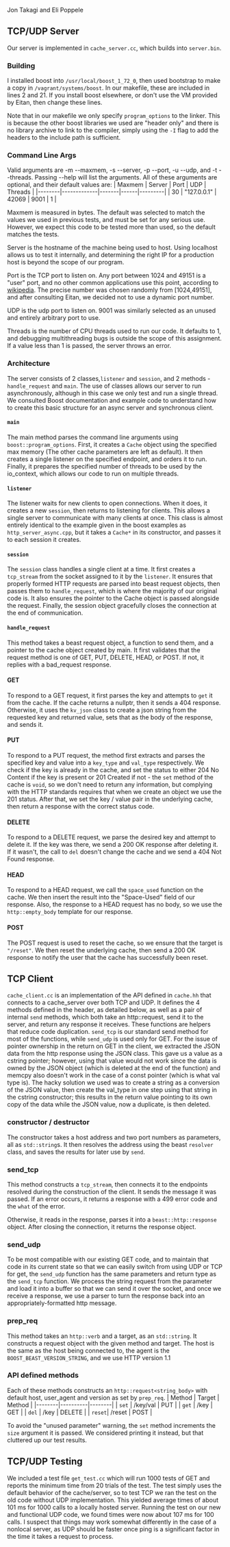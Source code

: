 Jon Takagi and Eli Poppele

## TCP/UDP Server
Our server is implemented in `cache_server.cc`, which builds into `server.bin`.

### Building
I installed boost into `/usr/local/boost_1_72_0`, then used bootstrap to make a copy in `/vagrant/systems/boost`. In our makefile, these are included in lines 2 and 21. If you install boost elsewhere, or don't use the VM provided by Eitan, then change these lines.

Note that in our makefile we only specify `program_options` to the linker. This is because the other boost libraries we used are "header only" and there is no library archive to link to the compiler, simply using the `-I` flag to add the headers to the include path is sufficient.

### Command Line Args

Valid arguments are -m --maxmem, -s --server, -p --port, -u --udp, and -t --threads. Passing --help will list the arguments. All of these arguments are optional, and their default values are:
| Maxmem | Server      | Port  | UDP  | Threads |
|--------|-------------|-------|------|---------|
|     30 | "127.0.0.1" | 42069 | 9001 | 1       |

Maxmem is measured in bytes. The default was selected to match the values we used in previous tests, and must be set for any serious use. However, we expect this code to be tested more than used, so the default matches the tests.

Server is the hostname of the machine being used to host. Using localhost allows us to test it internally, and determining the right IP for a production host is beyond the scope of our program.

Port is the TCP port to listen on. Any port between 1024 and 49151 is a "user" port, and no other common applications use this point, according to [wikipedia](https://en.wikipedia.org/wiki/List_of_TCP_and_UDP_port_numbers). The precise number was chosen randomly from [1024,49151], and after consulting Eitan, we decided not to use a dynamic port number. 

UDP is the udp port to listen on. 9001 was similarly selected as an unused and entirely arbitrary port to use.

Threads is the number of CPU threads used to run our code. It defaults to 1, and debugging multithreading bugs is outside the scope of this assignment. If a value less than 1 is passed, the server throws an error.
### Architecture
The server consists of 2 classes,`listener` and `session`, and 2 methods - `handle_request` and `main`. The use of classes allows our server to run asynchronously, although in this case we only test and run a single thread. We consulted Boost documentation and example code to understand how to create this basic structure for an async server and synchronous client. 

#### `main`
The main method parses the command line arguments using `boost::program_options`. First, it creates a `Cache` object using the specified max memory (The other cache parameters are left as default). It then creates a single listener on the specified endpoint, and orders it to run. Finally, it prepares the specified number of threads to be used by the io_context, which allows our code to run on multiple threads.
#### `listener`
The listener waits for new clients to open connections. When it does, it creates a new `session`, then returns to listening for clients. This allows a single server to communicate with many clients at once. This class is almost entirely identical to the example given in the boost examples as `http_server_async.cpp`, but it takes a `Cache*` in its constructor, and passes it to each session it creates.

#### `session`
The `session` class handles a single client at a time. It first creates a `tcp_stream` from the socket assigned to it by the `listener`. It ensures that properly formed HTTP requests are parsed into beast request objects, then passes them to `handle_request`, which is where the majority of our original code is. It also ensures the pointer to the Cache object is passed alongside the request. Finally, the session object gracefully closes the connection at the end of communication.

#### `handle_request`
This method takes a beast request object, a function to send them, and a pointer to the cache object created by main. It first validates that the request method is one of GET, PUT, DELETE, HEAD, or POST. If not, it replies with a bad_request response.
#### GET
To respond to a GET request, it first parses the key and attempts to `get` it from the cache. If the cache returns a nullptr, then it sends a 404 response. Otherwise, it uses the `kv_json` class to create a json string from the requested key and returned value, sets that as the body of the response, and sends it.
#### PUT
To respond to a PUT request, the method first extracts and parses the specified key and value into a `key_type` and `val_type` respectively. We check if the key is already in the cache, and set the status to either 204 No Content if the key is present or 201 Created if not - the `set` method of the cache is `void`, so we don't need to return any information, but complying with the HTTP standards requires that when we create an object we use the 201 status. After that, we set the key / value pair in the underlying cache, then return a response with the correct status code.
#### DELETE
To respond to a DELETE request, we parse the desired key and attempt to delete it. If the key was there, we send a 200 OK response after deleting it. If it wasn't, the call to `del` doesn't change the cache and we send a 404 Not Found response.
#### HEAD
To respond to a HEAD request, we call the `space_used` function on the cache. We then insert the result into the "Space-Used" field of our response. Also, the response to a HEAD request has no body, so we use the `http::empty_body` template for our response.
#### POST
The POST request is used to reset the cache, so we ensure that the target is `"/reset"`. We then reset the underlying cache, then send a 200 OK response to notify the user that the cache has successfully been reset.
## TCP Client
`cache_client.cc` is an implementation of the API defined in `cache.hh` that connects to a cache_server over both TCP and UDP. It defines the 4 methods defined in the header, as detailed below, as well as a pair of internal `send` methods, which both take an http::request, send it to the server, and return any response it receives. These functions are helpers that reduce code duplication. `send_tcp` is our standard send method for most of the functions, while `send_udp` is used only for GET.
For the issue of pointer ownership in the return on GET in the client, we extracted the JSON data from the http response using the JSON class. This gave us a value as a cstring pointer; however, using that value would not work since the data is owned by the JSON object (which is deleted at the end of the function) and memcpy also doesn't work in the case of a const pointer (which is what val type is). The hacky solution we used was to create a string as a conversion of the JSON value, then create the val_type in one step using that string in the cstring constructor; this results in the return value pointing to its own copy of the data while the JSON value, now a duplicate, is then deleted.
### constructor / destructor
The constructor takes a host address and two port numbers as parameters, all as `std::string`s. It then resolves the address using the beast `resolver` class, and saves the results for later use by `send`.
### send_tcp
This method constructs a `tcp_stream`, then connects it to the endpoints resolved during the construction of the client. It sends the message it was passed. If an error occurs, it returns a response with a 499 error code and the `what` of the error.

Otherwise, it reads in the response, parses it into a `beast::http::response` object. After closing the connection, it returns the response object.

### send_udp
To be most compatible with our existing GET code, and to maintain that code in its current state so that we can easily switch from using UDP or TCP for get, the `send_udp` function has the same parameters and return type as the `send_tcp` function. We process the string request from the parameter and load it into a buffer so that we can send it over the socket, and once we receive a response, we use a parser to turn the response back into an appropriately-formatted http message.
### prep_req
This method takes an `http::verb` and a target, as an `std::string`. It constructs a request object with the given method and target.
The host is the same as the host being connected to, the agent is the `BOOST_BEAST_VERSION_STRING`, and we use HTTP version 1.1
### API defined methods
Each of these methods constructs an `http::request<string_body>` with default host, user_agent and version as set by `prep_req`.
| Method | Target   | Method |
|--------|----------|--------|
| `set`  | /key/val | PUT    |
| `get`  | /key     | GET    |
| `del`  | /key     | DELETE |
| `reset`| /reset   | POST   |  

To avoid the "unused parameter" warning, the `set` method increments the `size` argument it is passed. We considered printing it instead, but that cluttered up our test results.

## TCP/UDP Testing
We included a test file `get_test.cc` which will run 1000 tests of GET and reports the minimum time from 20 trials of the test. The test simply uses the default behavior of the cache/server, so to test TCP we ran the test on the old code without UDP implementation. This yielded average times of about 101 ms for 1000 calls to a locally hosted server. Running the test on our new and functional UDP code, we found times were now about 107 ms for 100 calls. I suspect that things may work somewhat differently in the case of a nonlocal server, as UDP should be faster once ping is a significant factor in the time it takes a request to process.
